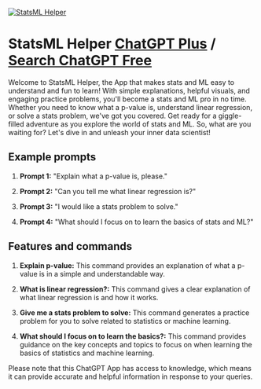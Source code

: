 
[![StatsML Helper](https://files.oaiusercontent.com/file-mMye7ubAMuV84xZHpNIkhzKD?se=2123-10-16T19%3A41%3A52Z&sp=r&sv=2021-08-06&sr=b&rscc=max-age%3D31536000%2C%20immutable&rscd=attachment%3B%20filename%3Dc457819d-03d3-497d-ace1-567d2a14ea0c.png&sig=aO/qmH4o47TqHiucYLFkAkFcULiuH4AuQQBRqlR6d20%3D)](https://chat.openai.com/g/g-dVh4g5uuv-statsml-helper)

# StatsML Helper [ChatGPT Plus](https://chat.openai.com/g/g-dVh4g5uuv-statsml-helper) / [Search ChatGPT Free](https://gptcall.net/index.html#/?search=StatsML%20Helper)

Welcome to StatsML Helper, the App that makes stats and ML easy to understand and fun to learn! With simple explanations, helpful visuals, and engaging practice problems, you'll become a stats and ML pro in no time. Whether you need to know what a p-value is, understand linear regression, or solve a stats problem, we've got you covered. Get ready for a giggle-filled adventure as you explore the world of stats and ML. So, what are you waiting for? Let's dive in and unleash your inner data scientist!

## Example prompts

1. **Prompt 1:** "Explain what a p-value is, please."

2. **Prompt 2:** "Can you tell me what linear regression is?"

3. **Prompt 3:** "I would like a stats problem to solve."

4. **Prompt 4:** "What should I focus on to learn the basics of stats and ML?"

## Features and commands

1. **Explain p-value:** This command provides an explanation of what a p-value is in a simple and understandable way.

2. **What is linear regression?:** This command gives a clear explanation of what linear regression is and how it works.

3. **Give me a stats problem to solve:** This command generates a practice problem for you to solve related to statistics or machine learning.

4. **What should I focus on to learn the basics?:** This command provides guidance on the key concepts and topics to focus on when learning the basics of statistics and machine learning.

Please note that this ChatGPT App has access to knowledge, which means it can provide accurate and helpful information in response to your queries.



